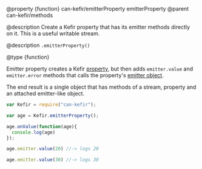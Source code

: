 @property {function} can-kefir/emitterProperty emitterProperty
@parent can-kefir/methods

@description Create a Kefir property that has its emitter methods
directly on it.  This is a useful writable stream.


@description `.emitterProperty()`

@type {function}

Emitter property creates a Kefir [property](https://rpominov.github.io/kefir/#about-observables),
but then adds `emitter.value` and `emitter.error` methods that calls the
property's [emitter object](https://rpominov.github.io/kefir/#emitter-object).

The end result is a single object that has methods of a stream, property and
an attached emitter-like object.  

```js
var Kefir = require("can-kefir");

var age = Kefir.emitterProperty();

age.onValue(function(age){
  console.log(age)
});

age.emitter.value(20) //-> logs 20

age.emitter.value(30) //-> logs 30
```
